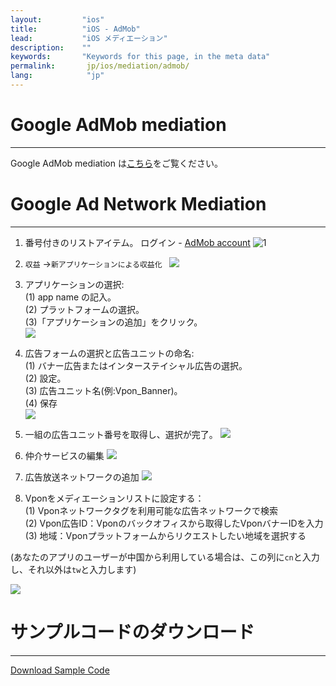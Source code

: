 ```yaml
---
layout:         "ios"
title:          "iOS - AdMob"
lead:           "iOS メディエーション"
description:    ""
keywords:       "Keywords for this page, in the meta data"
permalink:       jp/ios/mediation/admob/
lang:            "jp"
---
```

# Google AdMob mediation
--------
Google AdMob mediation は[こちら]をご覧ください。

# Google Ad Network Mediation
-----

1. 番号付きのリストアイテム。
ログイン - [AdMob account][0]
![1]

2. `収益` ->`新アプリケーションによる収益化 `
![][2]

3. アプリケーションの選択: <br>
(1) app name の記入。<br>
(2) プラットフォームの選択。<br>
(3)「アプリケーションの追加」をクリック。 <br>
![][3]

4. 広告フォームの選択と広告ユニットの命名: <br>
(1) バナー広告またはインターステイシャル広告の選択。 <br>
(2) 設定。 <br>
(3) 広告ユニット名(例:Vpon_Banner)。 <br>
(4) 保存<br>
![][4]

5. 一組の広告ユニット番号を取得し、選択が完了。
![][5]

6. 仲介サービスの編集
![][6]

7. 広告放送ネットワークの追加
![][7]

8. Vponをメディエーションリストに設定する：    <br>
(1) Vponネットワークタグを利用可能な広告ネットワークで検索  <br>
(2) Vpon広告ID：Vponのバックオフィスから取得したVponバナーIDを入力  <br>
(3) 地域：Vponプラットフォームからリクエストしたい地域を選択する  <br>

(あなたのアプリのユーザーが中国から利用している場合は、この列に`cn`と入力し、それ以外は`tw`と入力します)

![][8]



# サンプルコードのダウンロード
--------------------
[Download Sample Code]

[こちら]: https://developers.google.com/admob/ios/quick-start
[0]: http://www.google.com/admob/
[1]:  {{site.imgurl}}/AdMobScreenshotSiJP1.PNG
[2]:  {{site.imgurl}}/AdMobScreenshotSiJP2.png
[3]:  {{site.imgurl}}/AdMobScreenshotSiJP3.png
[4]:  {{site.imgurl}}/AdMobScreenshotSiJP4.png
[5]:  {{site.imgurl}}/AdMobScreenshotSiJP5.png
[6]:  {{site.imgurl}}/AdMobScreenshotSiJP6.PNG
[7]:  {{site.imgurl}}/AdMobScreenshotSiJP7.png
[8]:  {{site.imgurl}}/AdMobScreenshotSiJP8.png
[Download Sample Code]: {{site.baseurl}}/ios/download/#admob
